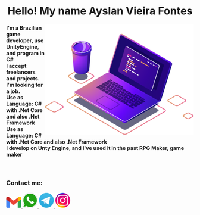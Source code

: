 <center>
	<h1> Hello! My name Ayslan Vieira Fontes </h1>
</center>

<img src="https://raw.githubusercontent.com/AyslanSE/AyslanSE/main/master/img/computer-illustration.png" width="400px" align="right" alt="ayslan computer" style="max-width:100%;">
<h4> 
	I'm a Brazilian game developer, use UnityEngine, and program in C# 
	<br>
	I accept freelancers and projects. I'm looking for a job.
	<br>
	Use as Language: C# with .Net Core and also .Net Framework
	<br>
	Use as Language: C# with .Net Core and also .Net Framework
	<br>
	I develop on Unty Engine, and I've used it in the past RPG Maker, game maker
</h4>
<br>

<p align="left">
	<h3> Contact me: </h3>
	<p align="left">
		<!-- Gmail contato -->
		<a href="mailto:ayslanse2005@gmail.com" alt="Gmail" rel="nofollow">
			<img src="https://raw.githubusercontent.com/AyslanSE/AyslanSE/main/master/img/mail.png" width="40px" >
		</a>
		<!-- Whatsapp contato -->
		<a href="https://wa.me/557999864117" alt="WhatsApp" rel="nofollow"> 
			<img src="https://raw.githubusercontent.com/AyslanSE/AyslanSE/main/master/img/zap.png" width="40px" >
		</a>
		<!-- Telegram contato -->
		 <a href="https://t.me/PressStart1390" alt="Telegram" rel="nofollow">
			<img src="https://raw.githubusercontent.com/AyslanSE/AyslanSE/main/master/img/tele.png" width="40px" >
		</a>
		<!-- Instagram contato -->
		<a href="https://www.instagram.com/ayslan_se/" alt="Instagram" rel="nofollow"> 
			<img src="https://raw.githubusercontent.com/AyslanSE/AyslanSE/main/master/img/insta.png" width="40px" >
		</a>
	</p>
</p>